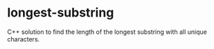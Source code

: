 # longest-substring
C++ solution to find the length of the longest substring with all unique characters.
